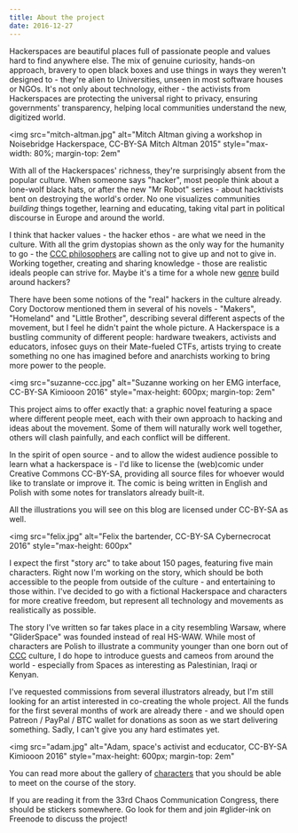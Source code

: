 ```yaml
---
title: About the project
date: 2016-12-27
---
```

Hackerspaces are beautiful places full of passionate people and values hard to find anywhere else. The mix of genuine curiosity, hands-on approach, bravery to open black boxes and use things in ways they weren't designed to - they're alien to Universities, unseen in most software houses or NGOs. It's not only about technology, either - the activists from Hackerspaces are protecting the universal right to privacy, ensuring governments' transparency, helping local communities understand the new, digitized world.

<img
    src="mitch-altman.jpg" 
    alt="Mitch Altman giving a workshop in Noisebridge Hackerspace, CC-BY-SA Mitch Altman 2015"
    style="max-width: 80%; margin-top: 2em"
>

With all of the Hackerspaces' richness, they're surprisingly absent from the popular culture. When someone says "hacker", most people think about a lone-wolf black hats, or after the new "Mr Robot" series - about hacktivists bent on destroying the world's order. No one visualizes communities _building_ things together, learning and educating, taking vital part in political discourse in Europe and around the world.

I think that hacker values - the hacker ethos - are what we need in the culture. With all the grim dystopias shown as the only way for the humanity to go - the [CCC philosophers](https://media.ccc.de/v/32c3-7501-ten_years_after_we_lost_the_war) are calling not to give up and not to give in. Working together, creating and sharing knowledge - those are realistic ideals people can strive for. Maybe it's a time for a whole new [genre](http://hieroglyph.asu.edu/2014/09/solarpunk-notes-toward-a-manifesto/) build around hackers?

There have been some notions of the "real" hackers in the culture already. Cory Doctorow mentioned them in several of his novels - "Makers", "Homeland" and "Little Brother", describing several different aspects of the movement, but I feel he didn't paint the whole picture. A Hackerspace is a bustling community of different people: hardware tweakers, activists and educators, infosec guys on their Mate-fueled CTFs, artists trying to create something no one has imagined before and anarchists working to bring more power to the people.

<img
    src="suzanne-ccc.jpg" 
    alt="Suzanne working on her EMG interface, CC-BY-SA Kimiooon 2016"
    style="max-height: 600px; margin-top: 2em"
>

This project aims to offer exactly that: a graphic novel featuring a space where different people meet, each with their own approach to hacking and ideas about the movement. Some of them will naturally work well together, others will clash painfully, and each conflict will be different.

In the spirit of open source - and to allow the widest audience possible to learn what a hackerspace is - I'd like to license the (web)comic under Creative Commons CC-BY-SA, providing all source files for whoever would like to translate or improve it. The comic is being written in English and Polish with some notes for translators already built-it.

All the illustrations you will see on this blog are licensed under CC-BY-SA as well.

<img
    src="felix.jpg" 
    alt="Felix the bartender, CC-BY-SA Cybernecrocat 2016"
    style="max-height: 600px"
>

I expect the first "story arc" to take about 150 pages, featuring five main characters. Right now I'm working on the story, which should be both accessible to the people from outside of the culture - and entertaining to those within. I've decided to go with a fictional Hackerspace and characters for more creative freedom, but represent all technology and movements as realistically as possible.

The story I've written so far takes place in a city resembling Warsaw, where "GliderSpace" was founded instead of real HS-WAW. While most of characters are Polish to illustrate a community younger than one born out of [CCC](https://en.wikipedia.org/wiki/Chaos_Computer_Club) culture, I do hope to introduce guests and cameos from around the world - especially from Spaces as interesting as Palestinian, Iraqi or Kenyan.

I've requested commissions from several illustrators already, but I'm still looking for an artist interested in co-creating the whole project. All the funds for the first several months of work are already there - and we should open Patreon / PayPal / BTC wallet for donations as soon as we start delivering something. Sadly, I can't give you any hard estimates yet.

<img
    src="adam.jpg" 
    alt="Adam, space's activist and ecducator, CC-BY-SA Kimiooon 2016"
    style="max-height: 600px; margin-top: 2em"
>

You can read more about the gallery of [characters](/characters) that you should be able to meet on the course of the story.

If you are reading it from the 33rd Chaos Communication Congress, there should be stickers somewhere. Go look for them and join #glider-ink on Freenode to discuss the project!
